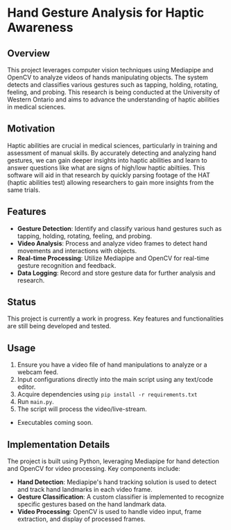 # Hand Gesture Analysis for Haptic Awareness

## Overview
This project leverages computer vision techniques using Mediapipe and OpenCV to analyze videos of hands manipulating objects. The system detects and classifies various gestures such as tapping, holding, rotating, feeling, and probing. This research is being conducted at the University of Western Ontario and aims to advance the understanding of haptic abilities in medical sciences.

## Motivation
Haptic abilities are crucial in medical sciences, particularly in training and assessment of manual skills. By accurately detecting and analyzing hand gestures, we can gain deeper insights into haptic abilities and learn to answer questions like what are signs of high/low haptic abiltiies. This software will aid in that research by quickly parsing footage of the HAT (haptic abilities test) allowing researchers to gain more insights from the same trials.

## Features
- **Gesture Detection**: Identify and classify various hand gestures such as tapping, holding, rotating, feeling, and probing.
- **Video Analysis**: Process and analyze video frames to detect hand movements and interactions with objects.
- **Real-time Processing**: Utilize Mediapipe and OpenCV for real-time gesture recognition and feedback.
- **Data Logging**: Record and store gesture data for further analysis and research.

## Status
This project is currently a work in progress. Key features and functionalities are still being developed and tested.

## Usage
1. Ensure you have a video file of hand manipulations to analyze or a webcam feed.
2. Input configurations directly into the main script using any text/code editor.
3. Acquire dependencies using `pip install -r requirements.txt`
4. Run `main.py`.
5. The script will process the video/live-stream.

* Executables coming soon.

## Implementation Details
The project is built using Python, leveraging Mediapipe for hand detection and OpenCV for video processing. Key components include:
- **Hand Detection**: Mediapipe's hand tracking solution is used to detect and track hand landmarks in each video frame.
- **Gesture Classification**: A custom classifier is implemented to recognize specific gestures based on the hand landmark data.
- **Video Processing**: OpenCV is used to handle video input, frame extraction, and display of processed frames.
